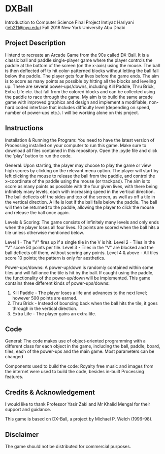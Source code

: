 # DXBall
Introduction to Computer Science Final Project
Imtiyaz Hariyani (ieh211@nyu.edu)
Fall 2018
New York University Abu Dhabi

## **Project Description**
 I intend to recreate an Arcade Game from the 90s called DX-Ball. It is a classic ball and paddle single-player game where the player controls the paddle at the bottom of the screen (on the x-axis) using the mouse. The ball is then deflected off to hit color-patterned blocks without letting the ball fall below the paddle. The player gets four lives before the game ends. The aim is to score as many points as possible by hitting all the blocks and leveling up. There are several power-ups/downs, including Kill Paddle, Thru Brick, Extra Life etc. that fall from the colored blocks and can be collected using the paddle to race through the game. My aim is to build the same arcade game with improved graphics and design and implement a modifiable, non-hard coded interface that includes difficulty level (depending on speed, number of power-ups etc.). I will be working alone on this project.

## **Instructions**
Installation & Running the Program:
You need to have the latest version of Processing installed on your computer to run this game. Make sure to download all files contained in this repository. Open the .pyde file and click the 'play' button to run the code. 

General:
Upon starting, the player may choose to play the game or view high scores by clicking on the relevant menu option. The player will start by left clicking the mouse to release the ball from the paddle, and control the x-coordinate of the paddle using the mouse (or trackpad). The aim is to score as many points as possible with the four given lives, with there being infinitely many levels, each with increasing speed in the vertical direction. The ball deflects off the sides and top of the screen, as well as off a tile in the vertical direction. A life is lost if the ball falls below the paddle. The ball will then be returned to the paddle, allowing the player to click the mouse and release the ball once again. 

Levels & Scoring:
The game consists of infinitely many levels and only ends when the player loses all four lives. 10 points are scored when the ball hits a tile unless otherwise mentioned below.

Level 1 - The "V" fires up if a single tile in the V is hit.
Level 2 - Tiles in the "V" score 50 points per tile.
Level 3 - Tiles in the "V" are blocked and the ball deflects off them, without scoring any points.
Level 4 & above - All tiles score 10 points; the pattern is only for aesthetics.

Power-ups/downs: 
A power-up/down is randomly contained within some tiles and will fall once the tile is hit by the ball. If caught using the paddle, the functionality of the power-up/down will be implemented. This game contains three different kinds of power-ups/downs:
1. Kill Paddle - The player loses a life and advances to the next level; however 500 points are earned.
2. Thru Brick - Instead of bouncing back when the ball hits the tile, it goes through in the vertical direction.
3. Extra Life - The player gains an extra life.


## **Code**
General:
The code makes use of object-oriented programming with a different class for each object in the game, including the ball, paddle, board, tiles, each of the power-ups and the main game. Most parameters can be changed 

Components used to build the code:
Royalty free music and images from the internet were used to build the code, besides in-built Processing features.

## **Credits & Acknowledgement**
I would like to thank Professor Yasir Zaki and Mr Khalid Mengal for their support and guidance.

This game is based on DX-Ball, a project by Michael P. Welch (1996-98). 

## **Disclaimer**
The game should not be distributed for commercial purposes.

